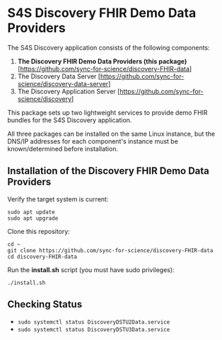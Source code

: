 # S4S Discovery FHIR Demo Data Providers

The S4S Discovery application consists of the following components:

1. **The Discovery FHIR Demo Data Providers (this package)** [<https://github.com/sync-for-science/discovery-FHIR-data>]
2. The Discovery Data Server [<https://github.com/sync-for-science/discovery-data-server>]
3. The Discovery Application Server [<https://github.com/sync-for-science/discovery>]

This package sets up two lightweight services to provide demo FHIR bundles for the S4S Discovery application.

All three packages can be installed on the same Linux instance, but the DNS/IP addresses for each component's instance must be known/determined before installation.

## Installation of the Discovery FHIR Demo Data Providers

Verify the target system is current:

    sudo apt update
    sudo apt upgrade

Clone this repository:

    cd ~
    git clone https://github.com/sync-for-science/discovery-FHIR-data
    cd discovery-FHIR-data

Run the **install.sh** script (you must have sudo privileges):

    ./install.sh

## Checking Status

- `sudo systemctl status DiscoveryDSTU2Data.service`
- `sudo systemctl status DiscoveryDSTU3Data.service`
